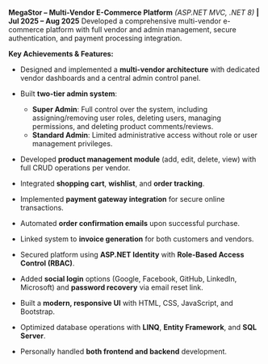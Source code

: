 **MegaStor – Multi-Vendor E-Commerce Platform** *(ASP.NET MVC, .NET 8)* **| Jul 2025 – Aug 2025**
Developed a comprehensive multi-vendor e-commerce platform with full vendor and admin management, secure authentication, and payment processing integration.

**Key Achievements & Features:**

* Designed and implemented a **multi-vendor architecture** with dedicated vendor dashboards and a central admin control panel.
* Built **two-tier admin system**:

  * **Super Admin**: Full control over the system, including assigning/removing user roles, deleting users, managing permissions, and deleting product comments/reviews.
  * **Standard Admin**: Limited administrative access without role or user management privileges.
* Developed **product management module** (add, edit, delete, view) with full CRUD operations per vendor.
* Integrated **shopping cart**, **wishlist**, and **order tracking**.
* Implemented **payment gateway integration** for secure online transactions.
* Automated **order confirmation emails** upon successful purchase.
* Linked system to **invoice generation** for both customers and vendors.
* Secured platform using **ASP.NET Identity** with **Role-Based Access Control (RBAC)**.
* Added **social login** options (Google, Facebook, GitHub, LinkedIn, Microsoft) and **password recovery** via email reset link.
* Built a **modern, responsive UI** with HTML, CSS, JavaScript, and Bootstrap.
* Optimized database operations with **LINQ**, **Entity Framework**, and **SQL Server**.
* Personally handled **both frontend and backend** development.

  
